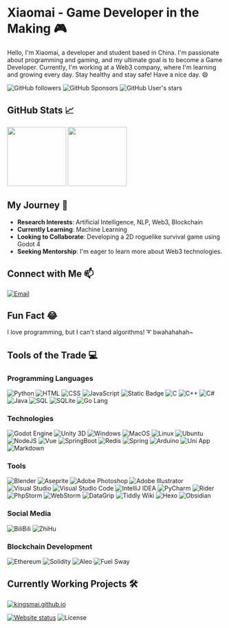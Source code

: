 <!--
**Kingsmai/Kingsmai** is a ✨ _special_ ✨ repository because its `README.md` (this file) appears on your GitHub profile.

Here are some ideas to get you started:

- 🔭 I’m currently working on ...
- 🌱 I’m currently learning ...
- 👯 I’m looking to collaborate on ...
- 🤔 I’m looking for help with ...
- 💬 Ask me about ...
- 📫 How to reach me: ...
- 😄 Pronouns: ...
- ⚡ Fun fact: ...
  -->
  
# Xiaomai - Game Developer in the Making :video_game:

Hello, I'm Xiaomai, a developer and student based in China. I'm passionate about programming and gaming, and my ultimate goal is to become a Game Developer. Currently, I'm working at a Web3 company, where I'm learning and growing every day. Stay healthy and stay safe! Have a nice day. :smile:

![GitHub followers](https://img.shields.io/github/followers/Kingsmai?style=social)
![GitHub Sponsors](https://img.shields.io/github/sponsors/Kingsmai?style=social)
![GitHub User's stars](https://img.shields.io/github/stars/Kingsmai?style=social)

## GitHub Stats :chart_with_upwards_trend:

<a href="https://kingsmai.github.io" style="text-decoration: none;">
  <img height="137px" src="https://github-readme-stats.vercel.app/api?username=Kingsmai&hide_title=true&show_icons=true&count_private=true&theme=tokyonight"/>
  <img height="137px" src="https://github-readme-stats.vercel.app/api/top-langs/?username=Kingsmai&hide=html&hide_title=true&layout=compact&theme=tokyonight"/>
</a>

## My Journey :rocket:

- **Research Interests**: Artificial Intelligence, NLP, Web3, Blockchain
- **Currently Learning**: Machine Learning
- **Looking to Collaborate**: Developing a 2D roguelike survival game using Godot 4
- **Seeking Mentorship**: I'm eager to learn more about Web3 technologies.

## Connect with Me :mailbox:

[![Email](https://img.shields.io/badge/Email-xsbugh%40gmail.com-red?style=for-the-badge&logo=gmail)](mailto:xsbugh@gmail.com)

## Fun Fact :joy:

I love programming, but I can't stand algorithms! :curly_loop: bwahahahah~

## Tools of the Trade :computer:

### Programming Languages

![Python](https://img.shields.io/badge/Python-000?logo=Python&style=for-the-badge)
![HTML](https://img.shields.io/badge/HTML-000?style=for-the-badge&logo=HTML5)
![CSS](https://img.shields.io/badge/CSS-000?style=for-the-badge&logo=CSS3)
![JavaScript](https://img.shields.io/badge/JavaScript-000?logo=JavaScript&style=for-the-badge)
![Static Badge](https://img.shields.io/badge/PHP-000?style=for-the-badge&logo=PHP)
![C](https://img.shields.io/badge/C-000?logo=C&style=for-the-badge)
![C++](https://img.shields.io/badge/C%2B%2B-000?logo=C%2B%2B&style=for-the-badge)
![C#](https://img.shields.io/badge/C%23-000?logo=C%23&style=for-the-badge)
![Java](https://img.shields.io/badge/Java-000?logo=Java&style=for-the-badge)
![SQL](https://img.shields.io/badge/SQL-000?style=for-the-badge&logo=MySQL)
![SQLite](https://img.shields.io/badge/SQLite-000?style=for-the-badge&logo=SQLite)
![Go Lang](https://img.shields.io/badge/Go%20Lang-000?style=for-the-badge&logo=Go)

### Technologies

![Godot Engine](https://img.shields.io/badge/Godot-000?style=for-the-badge&logo=GodotEngine)
![Unity 3D](https://img.shields.io/badge/Unity%203D-000?style=for-the-badge&logo=Unity)
![Windows](https://img.shields.io/badge/Windows-000?style=for-the-badge&logo=Windows)
![MacOS](https://img.shields.io/badge/MacOS-000?style=for-the-badge&logo=MacOS)
![Linux](https://img.shields.io/badge/Linux-000?style=for-the-badge&logo=Linux)
![Ubuntu](https://img.shields.io/badge/Ubuntu-000?style=for-the-badge&logo=Ubuntu)
![NodeJS](https://img.shields.io/badge/NodeJS-000?style=for-the-badge&logo=Node.JS)
![Vue](https://img.shields.io/badge/Vue-000?style=for-the-badge&logo=Vue.js)
![SpringBoot](https://img.shields.io/badge/SpringBoot-000?style=for-the-badge&logo=SpringBoot)
![Redis](https://img.shields.io/badge/Redis-000?style=for-the-badge&logo=Redis)
![Spring](https://img.shields.io/badge/Spring-000?style=for-the-badge&logo=Spring)
![Arduino](https://img.shields.io/badge/Arduino-000?style=for-the-badge&logo=Arduino)
![Uni App](https://img.shields.io/badge/UniApp-000?style=for-the-badge&logo=UniApp)
![Markdown](https://img.shields.io/badge/Markdown-000?style=for-the-badge&logo=Markdown)

### Tools

![Blender](https://img.shields.io/badge/Blender-000?style=for-the-badge&logo=Blender)
![Aseprite](https://img.shields.io/badge/Aseprite-000?style=for-the-badge&logo=Aseprite)
![Adobe Photoshop](https://img.shields.io/badge/Photoshop-000?style=for-the-badge&logo=Adobe%20Photoshop)
![Adobe Illustrator](https://img.shields.io/badge/Illustrator-000?style=for-the-badge&logo=Adobe%20Illustrator)
![Visual Studio](https://img.shields.io/badge/Visual%20Studio-000?style=for-the-badge&logo=Visual%20Studio)
![Visual Studio Code](https://img.shields.io/badge/Visual%20Studio%20Code-000?style=for-the-badge&logo=Visual%20Studio%20Code)
![IntelliJ IDEA](https://img.shields.io/badge/Idea-000?style=for-the-badge&logo=IntelliJ%20IDEA)
![PyCharm](https://img.shields.io/badge/PyCharm-000?style=for-the-badge&logo=PyCharm)
![Rider](https://img.shields.io/badge/Rider-000?style=for-the-badge&logo=Rider)
![PhpStorm](https://img.shields.io/badge/PhpStorm-000?style=for-the-badge&logo=PhpStorm)
![WebStorm](https://img.shields.io/badge/WebStorm-000?style=for-the-badge&logo=WebStorm)
![DataGrip](https://img.shields.io/badge/DataGrip-000?style=for-the-badge&logo=DataGrip)
![Tiddly Wiki](https://img.shields.io/badge/Tiddly%20Wiki-000?style=for-the-badge&logo=Wikipedia)
![Hexo](https://img.shields.io/badge/Hexo-000?style=for-the-badge&logo=Hexo)
![Obsidian](https://img.shields.io/badge/Obsidian-000?style=for-the-badge&logo=Obsidian)

### Social Media

![BiliBili](https://img.shields.io/badge/BiliBili-000?style=for-the-badge&logo=BiliBili)
![ZhiHu](https://img.shields.io/badge/ZhiHu-000?style=for-the-badge&logo=ZhiHu)

### Blockchain Development

![Ethereum](https://img.shields.io/badge/Ethereum-000?style=for-the-badge&logo=Ethereum)
![Solidity](https://img.shields.io/badge/Solidity-000?style=for-the-badge&logo=Solidity)
![Aleo](https://img.shields.io/badge/Aleo-000?style=for-the-badge&logo=Aleo)
![Fuel Sway](https://img.shields.io/badge/Fuel%20Sway-000?style=for-the-badge&logo=Fuel)

## Currently Working Projects :hammer_and_wrench:

[![kingsmai.github.io](https://github-readme-stats.vercel.app/api/pin/?username=kingsmai&repo=kingsmai.github.io&theme=tokyonight)](https://github.com/Kingsmai/kingsmai.github.io)

[![Website status](https://img.shields.io/website?style=for-the-badge&up_message=online&url=https%3A%2F%2Fkingsmai.github.io)](https://kingsmai.github.io)
![License](https://img.shields.io/github/license/kingsmai/kingsmai.github.io?style=for-the-badge)
